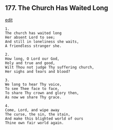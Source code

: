 
## 177.  The Church Has Waited Long
[edit](https://docs.google.com/document/d/1AJUuZF5ksYy6xZorU_2irHkzARrvROcr/edit?mode=html)




    1.
    The church has waited long
    Her absent Lord to see;
    And still in loneliness she waits,
    A friendless stranger she.

    2.
    How long, O Lord our God,
    Holy and true and good,
    Wilt Thou not judge Thy suffering church,
    Her sighs and tears and blood?

    3.
    We long to hear Thy voice,
    To see Thee face to face,
    To share Thy crown and glory then,
    As now we share Thy grace.

    4.
    Come, Lord, and wipe away
    The curse, the sin, the stain,
    And make this blighted world of ours
    Thine own fair world again.
